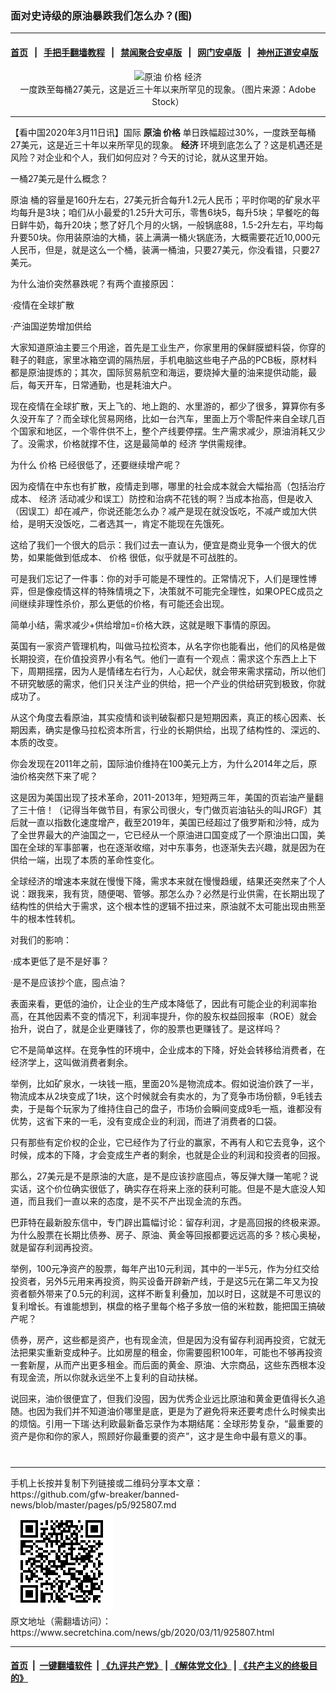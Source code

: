 ### 面对史诗级的原油暴跌我们怎么办？(图)
------------------------

#### [首页](https://github.com/gfw-breaker/banned-news/blob/master/README.md) &nbsp;&nbsp;|&nbsp;&nbsp; [手把手翻墙教程](https://github.com/gfw-breaker/guides/wiki) &nbsp;&nbsp;|&nbsp;&nbsp; [禁闻聚合安卓版](https://github.com/gfw-breaker/bn-android) &nbsp;&nbsp;|&nbsp;&nbsp; [网门安卓版](https://github.com/oGate2/oGate) &nbsp;&nbsp;|&nbsp;&nbsp; [神州正道安卓版](https://github.com/SzzdOgate/update) 



<div class="article_right" style="fone-color:#000">
 <p style="text-align: center;">
  <img alt="原油 价格 经济" src="http://img2.secretchina.com/pic/2019/6-20/p2450411a268333215-ss.jpg" style="height:337px; width:600px"/>
  <br>
   一度跌至每桶27美元，这是近三十年以来所罕见的现象。（图片来源：Adobe Stock）
   <span id="hideid" name="hideid" style="color:red;display:none;">
    <span href="https://www.secretchina.com">
    </span>
   </span>
  </br>
 </p>
 <div id="txt-mid1-t21-2017">
  

---


  </div>
 </div>
 <p>
  【看中国2020年3月11日讯】国际
  <strong>
   <span href="https://www.secretchina.com/news/gb/tag/原油" target="_blank">
    原油
   </span>
   价格
  </strong>
  单日跌幅超过30%，一度跌至每桶27美元，这是近三十年以来所罕见的现象。
  <strong>
   经济
  </strong>
  环境到底怎么了？这是机遇还是风险？对企业和个人，我们如何应对？今天的讨论，就从这里开始。
  <span id="hideid" name="hideid" style="color:red;display:none;">
   <span href="https://www.secretchina.com">
   </span>
  </span>
 </p>
 <p>
  一桶27美元是什么概念？
 </p>
 <p>
  <span href="https://zh.wikipedia.org/wiki/%E5%8E%9F%E6%B2%B9" target="_blank">
   原油
  </span>
  桶的容量是160升左右，27美元折合每升1.2元人民币；平时你喝的矿泉水平均每升是3块；咱们从小最爱的1.25升大可乐，零售6块5，每升5块；早餐吃的每日鲜牛奶，每升20块；憋了好几个月的火锅，一般锅底88，1.5-2升左右，平均每升要50块。你用装原油的大桶，装上满满一桶火锅底汤，大概需要花近10,000元人民币，但是，就是这么一个桶，装满一桶油，只要27美元，你没看错，只要27美元。
 </p>
 <p>
  为什么油价突然暴跌呢？有两个直接原因：
 </p>
 <p>
  ·疫情在全球扩散
 </p>
 <p>
  ·产油国逆势增加供给
 </p>
 <p>
  大家知道原油主要三个用途，首先是工业生产，你家里用的保鲜膜塑料袋，你穿的鞋子的鞋底，家里冰箱空调的隔热层，手机电脑这些电子产品的PCB板，原材料都是原油提炼的；其次，国际贸易航空和海运，要烧掉大量的油来提供动能，最后，每天开车，日常通勤，也是耗油大户。
 </p>
 <p>
  现在疫情在全球扩散，天上飞的、地上跑的、水里游的，都少了很多，算算你有多久没开车了？而全球化贸易网络，比如一台汽车，里面上万个零配件来自全球几百个国家和地区，一个零件供不上，整个产线要停摆。生产需求减少，原油消耗又少了。没需求，价格就撑不住，这是最简单的
  <span href="https://zh.wikipedia.org/wiki/%E7%BB%8F%E6%B5%8E" target="_blank">
   经济
  </span>
  学供需规律。
 </p>
 <p>
  为什么
  <span href="https://www.secretchina.com/news/gb/tag/价格" target="_blank">
   价格
  </span>
  已经很低了，还要继续增产呢？
 </p>
 <p>
  因为疫情在中东也有扩散，疫情走到哪，哪里的社会成本就会大幅抬高（包括治疗成本、
  <span href="https://www.secretchina.com/news/gb/tag/经济" target="_blank">
   经济
  </span>
  活动减少和误工）防控和治病不花钱的啊？当成本抬高，但是收入（因误工）却在减产，你说还能怎么办？减产是现在就没饭吃，不减产或加大供给，是明天没饭吃，二者选其一，肯定不能现在先饿死。
 </p>
 <p>
  这给了我们一个很大的启示：我们过去一直认为，便宜是商业竞争一个很大的优势，如果能做到低成本、
  <span href="https://zh.wikipedia.org/wiki/%E4%BB%B7%E6%A0%BC" target="_blank">
   价格
  </span>
  很低，似乎就是不可战胜的。
 </p>
 <p>
  可是我们忘记了一件事：你的对手可能是不理性的。正常情况下，人们是理性博弈，但是像疫情这样的特殊情境之下，决策就不可能完全理性，如果OPEC成员之间继续非理性杀价，那么更低的价格，有可能还会出现。
 </p>
 <p>
  简单小结，需求减少+供给增加=价格大跌，这就是眼下事情的原因。
 </p>
 <p>
  英国有一家资产管理机构，叫做马拉松资本，从名字你也能看出，他们的风格是做长期投资，在价值投资界小有名气。他们一直有一个观点：需求这个东西上上下下，周期摇摆，因为人是情绪左右行为，人心起伏，就会带来需求摆动，所以他们不研究敏感的需求，他们只关注产业的供给，把一个产业的供给研究到极致，你就成功了。
 </p>
 <p>
  从这个角度去看原油，其实疫情和谈判破裂都只是短期因素，真正的核心因素、长期因素，确实是像马拉松资本所言，行业的长期供给，出现了结构性的、深远的、本质的改变。
 </p>
 <center>
  <div style="max-width: 632px;height:180px; display: none; text-align: center; margin: 0 auto; overflow: hidden;overflow-x: hidden;">
   <div id="taboola-midarticle-thumbnails" style="max-width: 632px;height:180px;overflow: hidden;overflow-x: hidden;">
   </div>
  </div>
  <div>
   <ins class="adsbygoogle" data-ad-client="ca-pub-1276641434651360" data-ad-format="fluid" data-ad-layout="in-article" data-ad-slot="5164544770" style="display:block; text-align:center;">
   </ins>
  </div>
 </center>
 <p>
  你会发现在2011年之前，国际油价维持在100美元上方，为什么2014年之后，原油价格突然下来了呢？
 </p>
 <p>
  这是因为美国出现了技术革命，2011-2013年，短短两三年，美国的页岩油产量翻了三十倍！（记得当年做节目，有家公司很火，专门做页岩油钻头的叫JRGF）其后就一直以指数化速度增产，截至2019年，美国已经超过了俄罗斯和沙特，成为了全世界最大的产油国之一，它已经从一个原油进口国变成了一个原油出口国，美国在全球的军事部署，也在逐渐收缩，对中东事务，也逐渐失去兴趣，就是因为在供给一端，出现了本质的革命性变化。
 </p>
 <p>
  全球经济的增速本来就在慢慢下降，需求本来就在慢慢趋缓，结果还突然来了个人说：跟我来，我有货，随便喝、管够。那怎么办？必然是行业供需，在长期出现了结构性的供给大于需求，这个根本性的逻辑不扭过来，原油就不太可能出现由熊至牛的根本性转机。
 </p>
 <p>
  对我们的影响：
 </p>
 <p>
  ·成本更低了是不是好事？
 </p>
 <center>
  <ins class="adsbygoogle" data-ad-client="ca-pub-1276641434651360" data-ad-format="fluid" data-ad-layout="in-article" data-ad-slot="3646767294" style="display:block; text-align:center;">
  </ins>
 </center>
 <p>
  ·是不是应该抄个底，囤点油？
 </p>
 <p>
  表面来看，更低的油价，让企业的生产成本降低了，因此有可能企业的利润率抬高，在其他因素不变的情况下，利润率提升，你的股东权益回报率（ROE）就会抬升，说白了，就是企业更赚钱了，你的股票也更赚钱了。是这样吗？
 </p>
 <p>
  它不是简单这样。在竞争性的环境中，企业成本的下降，好处会转移给消费者，在经济学上，这叫做消费者剩余。
 </p>
 <p>
  举例，比如矿泉水，一块钱一瓶，里面20%是物流成本。假如说油价跌了一半，物流成本从2块变成了1块，这个时候就会有卖水的，为了竞争市场份额，9毛钱去卖，于是每个玩家为了维持住自己的盘子，市场价会瞬间变成9毛一瓶，谁都没有优势，这省下来的一毛，没有变成企业的利润，而进了消费者的口袋。
 </p>
 <p>
  只有那些有定价权的企业，它已经作为了行业的赢家，不再有人和它去竞争，这个时候，成本的下降，才会变成生产者的剩余，也就是企业的利润和投资者的回报。
 </p>
 <p>
  那么，27美元是不是原油的大底，是不是应该抄底囤点，等反弹大赚一笔呢？说实话，这个价位确实很低了，确实存在将来上涨的获利可能。但是不是大底没人知道，而且我们一直以来的态度，是不买不产出现金流的东西。
 </p>
 <p>
  巴菲特在最新股东信中，专门辟出篇幅讨论：留存利润，才是高回报的终极来源。为什么股票在长期比债券、房子、原油、黄金等回报都要远远高的多？核心奥秘，就是留存利润再投资。
 </p>
 <p>
  举例，100元净资产的股票，每年产出10元利润，其中的一半5元，作为分红交给投资者，另外5元用来再投资，购买设备开辟新产线，于是这5元在第二年又为投资者额外带来了0.5元的利润，这样不断复利叠加，加以时日，这就是不可思议的复利增长。有谁能想到，棋盘的格子里每个格子多放一倍的米粒数，能把国王搞破产呢？
 </p>
 <p>
  债券，房产，这些都是资产，也有现金流，但是因为没有留存利润再投资，它就无法把果实重新变成种子。比如房屋的租金，你需要囤积100年，可能也不够再投资一套新屋，从而产出更多租金。而后面的黄金、原油、大宗商品，这些东西根本没有现金流，所以你就永远坐不上复利的自动扶梯。
 </p>
 <p>
  说回来，油价很便宜了，但我们没囤，因为优秀企业远比原油和黄金更值得长久追随。也因为我们并不知道油价哪里是底，更是为了避免将来还要考虑什么时候卖出的烦恼。引用一下瑞·达利欧最新备忘录作为本期结尾：全球形势复杂，“最重要的资产是你和你的家人，照顾好你最重要的资产”，这才是生命中最有意义的事。
  <center>
   <div>
    <div id="txt-mid2-t22-2017" style="display: block;  max-height: 351px;  overflow: hidden;">
     <div id="SC-21xxx">
     </div>
     <ins class="adsbygoogle" data-ad-client="ca-pub-1276641434651360" data-ad-format="auto" data-ad-slot="4301710469" data-full-width-responsive="true" style="display:block">
     </ins>
    </div>
   </div>
  </center>
  <div style="padding-top:12px;">
  </div>
 </p>
</div>

<hr/>
手机上长按并复制下列链接或二维码分享本文章：<br/>
https://github.com/gfw-breaker/banned-news/blob/master/pages/p5/925807.md <br/>
<a href='https://github.com/gfw-breaker/banned-news/blob/master/pages/p5/925807.md'><img src='https://github.com/gfw-breaker/banned-news/blob/master/pages/p5/925807.md.png'/></a> <br/>
原文地址（需翻墙访问）：https://www.secretchina.com/news/gb/2020/03/11/925807.html


------------------------
#### [首页](https://github.com/gfw-breaker/banned-news/blob/master/README.md) &nbsp;|&nbsp; [一键翻墙软件](https://github.com/gfw-breaker/nogfw/blob/master/README.md) &nbsp;| [《九评共产党》](https://github.com/gfw-breaker/9ping.md/blob/master/README.md#九评之一评共产党是什么) | [《解体党文化》](https://github.com/gfw-breaker/jtdwh.md/blob/master/README.md) | [《共产主义的终极目的》](https://github.com/gfw-breaker/gczydzjmd.md/blob/master/README.md)


<img src='http://gfw-breaker.win/banned-news/pages/p5/925807.md' width='0px' height='0px'/>